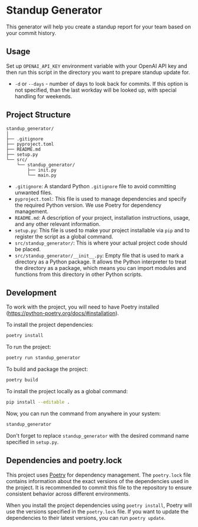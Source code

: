 # Standup Generator

This generator will help you create a standup report for your team based on your commit history.

## Usage

Set up `OPENAI_API_KEY` environment variable with your OpenAI API key and then run this script in the directory you want to prepare standup update for.

- `-d` or `--days` - number of days to look back for commits. If this option is not specified, than the last workday will be looked up, with special handling for weekends.

## Project Structure

```
standup_generator/
│
├── .gitignore
├── pyproject.toml
├── README.md
├── setup.py
└── src/
    └── standup_generator/
        ├── init.py
        └── main.py
```

- `.gitignore`: A standard Python `.gitignore` file to avoid committing unwanted files.
- `pyproject.toml`: This file is used to manage dependencies and specify the required Python version. We use Poetry for dependency management.
- `README.md`: A description of your project, installation instructions, usage, and any other relevant information.
- `setup.py`: This file is used to make your project installable via `pip` and to register the script as a global command.
- `src/standup_generator/`: This is where your actual project code should be placed.
- `src/standup_generator/__init__.py`: Empty file that is used to mark a directory as a Python package. It allows the Python interpreter to treat the directory as a package, which means you can import modules and functions from this directory in other Python scripts.

## Development

To work with the project, you will need to have Poetry installed (https://python-poetry.org/docs/#installation).

To install the project dependencies:

```bash
poetry install
```

To run the project:

```bash
poetry run standup_generator
```

To build and package the project:

```bash
poetry build
```

To install the project locally as a global command:

```bash
pip install --editable .
```

Now, you can run the command from anywhere in your system:

```bash
standup_generator
```

Don't forget to replace `standup_generator` with the desired command name specified in `setup.py`.

## Dependencies and poetry.lock

This project uses [Poetry](https://python-poetry.org/) for dependency management. The `poetry.lock` file contains information about the exact versions of the dependencies used in the project. It is recommended to commit this file to the repository to ensure consistent behavior across different environments.

When you install the project dependencies using `poetry install`, Poetry will use the versions specified in the `poetry.lock` file. If you want to update the dependencies to their latest versions, you can run `poetry update`.
